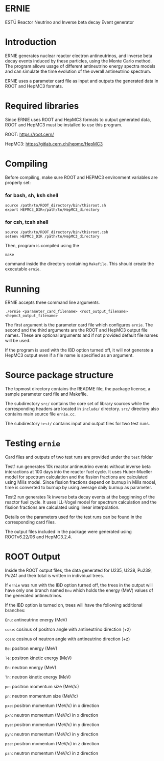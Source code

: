 # ERNIE
ESTÜ Reactor Neutrino and Inverse beta decay Event generator

# Introduction
ERNIE generates nuclear reactor electron antineutrinos, and inverse beta decay events induced by these particles, using the Monte Carlo method. The program allows usage of different antineutrino energy spectra models and can simulate the time evolution of the overall antineutrino spectrum. 

ERNIE uses a parameter card file as input and outputs the generated data in ROOT and HepMC3 formats.

# Required libraries
Since ERNIE uses ROOT and HepMC3 formats to output generated data, ROOT and HepMC3 must be installed to use this program.

ROOT: https://root.cern/ 

HepMC3: https://gitlab.cern.ch/hepmc/HepMC3

# Compiling
Before compiling, make sure ROOT and HEPMC3 environment variables are properly set:

### for bash, sh, ksh shell
```
source /path/to/ROOT_directory/bin/thisroot.sh
export HEPMC3_DIR=/path/to/HepMC3_directory
```
### for csh, tcsh shell
``` 
source /path/to/ROOT_directory/bin/thisroot.csh
setenv HEPMC3_DIR /path/to/HepMC3_directory
```

Then, program is compiled using the 
```
make
```
command inside the directory containing `Makefile`. This should create the executable `ernie`.

# Running
ERNIE accepts three command line arguments. 
```
./ernie <parameter_card_filename> <root_output_filename> <hepmc3_output_filename>
```
The first argument is the parameter card file which configures `ernie`. The second and the third arguments are the ROOT and HepMC3 output file names. These are optional arguments and if not provided default file names will be used. 

If the program is used with the IBD option turned off, it will not generate a HepMC3 output even if a file name is specified as an argument.

# Source package structure
The topmost directory contains the README file, the package license, a sample parameter card file and Makefile.

The subdirectory `src/` contains the core set of library sources while
the corresponding headers are located in `include/` directory. `src/` directory also contains main source file `ernie.cc`.

The subdirectory `test/` contains input and output files for two test runs.

# Testing `ernie`
Card files and outputs of two test runs are provided under the `test` folder

Test1 run generates 10k reactor antineutrino events without inverse beta interactions at 100 days into the reactor fuel cycle. It uses Huber-Mueller model for spectrum calculation and the fission fractions are calculated using Mills model. Since fission fractions depend on burnup in Mills model, time is converted to burnup by using average daily burnup as parameter.

Test2 run generates 1k inverse beta decay events at the begginning of the reactor fuel cycle. It uses ILL-Vogel model for spectrum calculation and the fission fractions are calculated using linear interpolation.

Details on the parameters used for the test runs can be found in the corresponding card files.

The output files included in the package were generated using ROOTv6.22/06 and HepMC3.2.4.

# ROOT Output
Inside the ROOT output files, the data generated for U235, U238, Pu239, Pu241 and their total is written in individual trees.

If `ernie` was run with the IBD option turned off, the trees in the output will have only one branch named `Enu` which holds the energy (MeV) values of the generated antineutrinos.

If the IBD option is turned on, trees will have the following additional branches:

`Enu`: antineutrino energy (MeV)

`cose`: cosinus of positron angle with antineutrino direction (+z) 

`cosn`: cosinus of neutron angle with antineutrino direction (+z)

`Ee`: positron energy (MeV)

`Te`: positron kinetic energy (MeV)

`En`: neutron energy (MeV)

`Tn`: neutron kinetic energy (MeV)

`pe`: positron momentum size (MeV/c)

`pn`: neutron momentum size (MeV/c)

`pxe`: positron momentum (MeV/c) in x direction 

`pxn`: neutron momentum (MeV/c) in x direction 

`pye`: positron momentum (MeV/c) in y direction 

`pyn`: neutron momentum (MeV/c) in y direction

`pze`: positron momentum (MeV/c) in z direction
 
`pzn`: neutron momentum (MeV/c) in z direction
